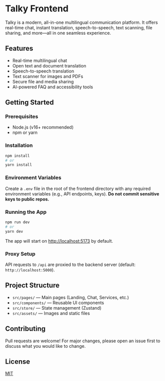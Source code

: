 # Talky Frontend

Talky is a modern, all-in-one multilingual communication platform. It offers real-time chat, instant translation, speech-to-speech, text scanning, file sharing, and more—all in one seamless experience.

## Features

- Real-time multilingual chat
- Open text and document translation
- Speech-to-speech translation
- Text scanner for images and PDFs
- Secure file and media sharing
- AI-powered FAQ and accessibility tools

## Getting Started

### Prerequisites

- Node.js (v16+ recommended)
- npm or yarn

### Installation

```bash
npm install
# or
yarn install
```

### Environment Variables

Create a `.env` file in the root of the frontend directory with any required environment variables (e.g., API endpoints, keys). **Do not commit sensitive keys to public repos.**

### Running the App

```bash
npm run dev
# or
yarn dev
```

The app will start on [http://localhost:5173](http://localhost:5173) by default.

### Proxy Setup

API requests to `/api` are proxied to the backend server (default: `http://localhost:5000`).

## Project Structure

- `src/pages/` — Main pages (Landing, Chat, Services, etc.)
- `src/components/` — Reusable UI components
- `src/store/` — State management (Zustand)
- `src/assets/` — Images and static files

## Contributing

Pull requests are welcome! For major changes, please open an issue first to discuss what you would like to change.

## License

[MIT](LICENSE)
